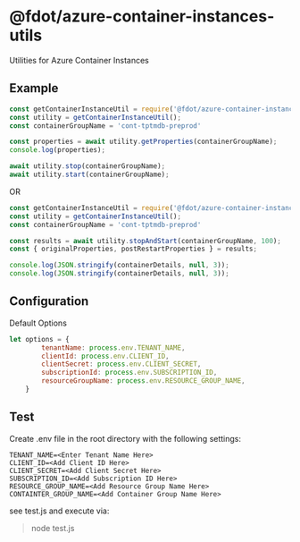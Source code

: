 # @fdot/azure-container-instances-utils
Utilities for Azure Container Instances

## Example
``` javascript
const getContainerInstanceUtil = require('@fdot/azure-container-instances-utils');
const utility = getContainerInstanceUtil();
const containerGroupName = 'cont-tptmdb-preprod'

const properties = await utility.getProperties(containerGroupName);
console.log(properties);

await utility.stop(containerGroupName);
await utility.start(containerGroupName);
```

OR 

``` javascript
const getContainerInstanceUtil = require('@fdot/azure-container-instances-utils');
const utility = getContainerInstanceUtil();
const containerGroupName = 'cont-tptmdb-preprod'

const results = await utility.stopAndStart(containerGroupName, 100);
const { originalProperties, postRestartProperties } = results;

console.log(JSON.stringify(containerDetails, null, 3));
console.log(JSON.stringify(containerDetails, null, 3));
```

## Configuration
Default Options
``` javascript
let options = {
        tenantName: process.env.TENANT_NAME,
        clientId: process.env.CLIENT_ID,
        clientSecret: process.env.CLIENT_SECRET,
        subscriptionId: process.env.SUBSCRIPTION_ID,
        resourceGroupName: process.env.RESOURCE_GROUP_NAME,
    }
```

## Test
Create .env file in the root directory with the following settings:
```
TENANT_NAME=<Enter Tenant Name Here>
CLIENT_ID=<Add Client ID Here>
CLIENT_SECRET=<Add Client Secret Here>
SUBSCRIPTION_ID=<Add Subscription ID Here>
RESOURCE_GROUP_NAME=<Add Resource Group Name Here>
CONTAINTER_GROUP_NAME=<Add Container Group Name Here>
```

see test.js and execute via:

> node test.js